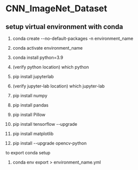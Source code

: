 # CNN_ImageNet_Dataset

## setup virtual environment with conda

1. conda create --no-default-packages -n environment_name
2. conda activate environment_name
3. conda install python=3.9
4. (verify python location) which python
5. pip install jupyterlab
6. (verify jupyter-lab location) which jupyter-lab
7. pip install numpy 
8. pip install pandas
9. pip install Pillow
10. pip install tensorflow --upgrade
11. pip install matplotlib

9. pip install --upgrade opencv-python

to export conda setup
1. conda env export > environment_name.yml



